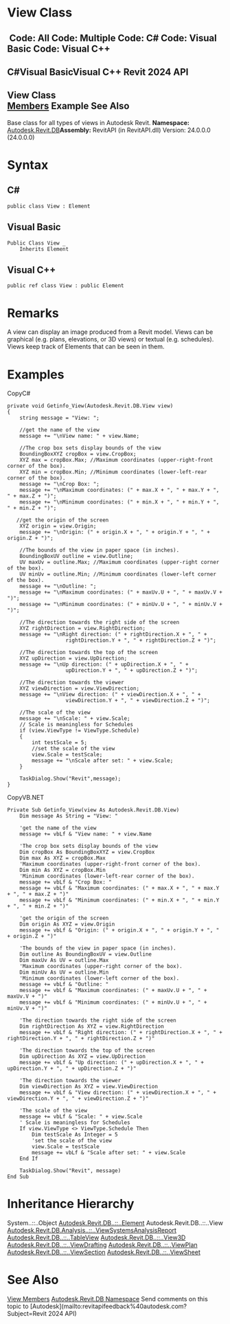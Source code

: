# View Class

﻿
 Code: All Code: Multiple Code: C# Code: Visual Basic Code: Visual C++   
---  
C#Visual BasicVisual C++
Revit 2024 API  
---  
View Class  
[Members](d8d64cdb-46b7-6486-7cb5-07178b65a87b.md "View Members") Example See Also  
---  
Base class for all types of views in Autodesk Revit. 
**Namespace:** [Autodesk.Revit.DB](87546ba7-461b-c646-cbb1-2cb8f5bff8b2.md "Autodesk.Revit.DB Namespace")**Assembly:** RevitAPI (in RevitAPI.dll) Version: 24.0.0.0 (24.0.0.0)
# Syntax
C#  
---  
```text
public class View : Element
```
  
Visual Basic  
---  
```text
Public Class View _
	Inherits Element
```
  
Visual C++  
---  
```text
public ref class View : public Element
```
  
# Remarks
A view can display an image produced from a Revit model. Views can be graphical (e.g. plans, elevations, or 3D views) or textual (e.g. schedules). Views keep track of Elements that can be seen in them. 
# Examples
CopyC#
```text
private void Getinfo_View(Autodesk.Revit.DB.View view)
{
    string message = "View: ";

    //get the name of the view
    message += "\nView name: " + view.Name;

    //The crop box sets display bounds of the view
    BoundingBoxXYZ cropBox = view.CropBox;
    XYZ max = cropBox.Max; //Maximum coordinates (upper-right-front corner of the box).
    XYZ min = cropBox.Min; //Minimum coordinates (lower-left-rear corner of the box).
    message += "\nCrop Box: ";
    message += "\nMaximum coordinates: (" + max.X + ", " + max.Y + ", " + max.Z + ")";
    message += "\nMinimum coordinates: (" + min.X + ", " + min.Y + ", " + min.Z + ")";

   //get the origin of the screen
    XYZ origin = view.Origin;
    message += "\nOrigin: (" + origin.X + ", " + origin.Y + ", " + origin.Z + ")";

    //The bounds of the view in paper space (in inches).
    BoundingBoxUV outline = view.Outline;
    UV maxUv = outline.Max; //Maximum coordinates (upper-right corner of the box).
    UV minUv = outline.Min; //Minimum coordinates (lower-left corner of the box).
    message += "\nOutline: ";
    message += "\nMaximum coordinates: (" + maxUv.U + ", " + maxUv.V + ")";
    message += "\nMinimum coordinates: (" + minUv.U + ", " + minUv.V + ")";

    //The direction towards the right side of the screen
    XYZ rightDirection = view.RightDirection;
    message += "\nRight direction: (" + rightDirection.X + ", " +
                   rightDirection.Y + ", " + rightDirection.Z + ")";

    //The direction towards the top of the screen
    XYZ upDirection = view.UpDirection;
    message += "\nUp direction: (" + upDirection.X + ", " +
                   upDirection.Y + ", " + upDirection.Z + ")";

    //The direction towards the viewer
    XYZ viewDirection = view.ViewDirection;
    message += "\nView direction: (" + viewDirection.X + ", " +
                   viewDirection.Y + ", " + viewDirection.Z + ")";

    //The scale of the view
    message += "\nScale: " + view.Scale;
    // Scale is meaningless for Schedules
    if (view.ViewType != ViewType.Schedule)
    {
        int testScale = 5;
        //set the scale of the view
        view.Scale = testScale;
        message += "\nScale after set: " + view.Scale;
    }

    TaskDialog.Show("Revit",message);
}
```

CopyVB.NET
```text
Private Sub Getinfo_View(view As Autodesk.Revit.DB.View)
    Dim message As String = "View: "

    'get the name of the view
    message += vbLf & "View name: " + view.Name

    'The crop box sets display bounds of the view
    Dim cropBox As BoundingBoxXYZ = view.CropBox
    Dim max As XYZ = cropBox.Max
    'Maximum coordinates (upper-right-front corner of the box).
    Dim min As XYZ = cropBox.Min
    'Minimum coordinates (lower-left-rear corner of the box).
    message += vbLf & "Crop Box: "
    message += vbLf & "Maximum coordinates: (" + max.X + ", " + max.Y + ", " + max.Z + ")"
    message += vbLf & "Minimum coordinates: (" + min.X + ", " + min.Y + ", " + min.Z + ")"

    'get the origin of the screen
    Dim origin As XYZ = view.Origin
    message += vbLf & "Origin: (" + origin.X + ", " + origin.Y + ", " + origin.Z + ")"

    'The bounds of the view in paper space (in inches).
    Dim outline As BoundingBoxUV = view.Outline
    Dim maxUv As UV = outline.Max
    'Maximum coordinates (upper-right corner of the box).
    Dim minUv As UV = outline.Min
    'Minimum coordinates (lower-left corner of the box).
    message += vbLf & "Outline: "
    message += vbLf & "Maximum coordinates: (" + maxUv.U + ", " + maxUv.V + ")"
    message += vbLf & "Minimum coordinates: (" + minUv.U + ", " + minUv.V + ")"

    'The direction towards the right side of the screen
    Dim rightDirection As XYZ = view.RightDirection
    message += vbLf & "Right direction: (" + rightDirection.X + ", " + rightDirection.Y + ", " + rightDirection.Z + ")"

    'The direction towards the top of the screen
    Dim upDirection As XYZ = view.UpDirection
    message += vbLf & "Up direction: (" + upDirection.X + ", " + upDirection.Y + ", " + upDirection.Z + ")"

    'The direction towards the viewer
    Dim viewDirection As XYZ = view.ViewDirection
    message += vbLf & "View direction: (" + viewDirection.X + ", " + viewDirection.Y + ", " + viewDirection.Z + ")"

    'The scale of the view
    message += vbLf & "Scale: " + view.Scale
    ' Scale is meaningless for Schedules
    If view.ViewType <> ViewType.Schedule Then
        Dim testScale As Integer = 5
        'set the scale of the view
        view.Scale = testScale
        message += vbLf & "Scale after set: " + view.Scale
    End If

    TaskDialog.Show("Revit", message)
End Sub
```

# Inheritance Hierarchy
System..::..Object [Autodesk.Revit.DB..::..Element](eb16114f-69ea-f4de-0d0d-f7388b105a16.md "Element Class") Autodesk.Revit.DB..::..View [Autodesk.Revit.DB.Analysis..::..ViewSystemsAnalysisReport](a7b5b7de-dfdb-e57f-7fac-1ff1dbf35e4d.md "ViewSystemsAnalysisReport Class") [Autodesk.Revit.DB..::..TableView](ba608411-21af-e924-2aa2-3595548ab39f.md "TableView Class") [Autodesk.Revit.DB..::..View3D](d795a238-fc24-1875-e64f-a2bef56ae949.md "View3D Class") [Autodesk.Revit.DB..::..ViewDrafting](d0876cac-a93b-b89c-fa30-bcc14ab9d7f0.md "ViewDrafting Class") [Autodesk.Revit.DB..::..ViewPlan](0520580a-74ec-ed8c-35ea-5274c42276a3.md "ViewPlan Class") [Autodesk.Revit.DB..::..ViewSection](fcc75682-bd99-a97d-5a4d-0f8eb9e92ab5.md "ViewSection Class") [Autodesk.Revit.DB..::..ViewSheet](af2ee879-173d-df3a-9793-8d5750a17b49.md "ViewSheet Class")
# See Also
[View Members](d8d64cdb-46b7-6486-7cb5-07178b65a87b.md "View Members")
[Autodesk.Revit.DB Namespace](87546ba7-461b-c646-cbb1-2cb8f5bff8b2.md "Autodesk.Revit.DB Namespace")
Send comments on this topic to [Autodesk](mailto:revitapifeedback%40autodesk.com?Subject=Revit 2024 API)
